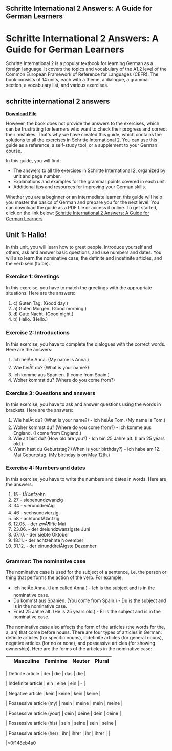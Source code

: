 ## Schritte International 2 Answers: A Guide for German Learners

  
# Schritte International 2 Answers: A Guide for German Learners
 
Schritte International 2 is a popular textbook for learning German as a foreign language. It covers the topics and vocabulary of the A1.2 level of the Common European Framework of Reference for Languages (CEFR). The book consists of 14 units, each with a theme, a dialogue, a grammar section, a vocabulary list, and various exercises.
 
## schritte international 2 answers


[**Download File**](https://www.google.com/url?q=https%3A%2F%2Ffancli.com%2F2tKbXo&sa=D&sntz=1&usg=AOvVaw1b3Z_DQXjgQAjSuMED9vZl)

 
However, the book does not provide the answers to the exercises, which can be frustrating for learners who want to check their progress and correct their mistakes. That's why we have created this guide, which contains the solutions to all the exercises in Schritte International 2. You can use this guide as a reference, a self-study tool, or a supplement to your German course.
 
In this guide, you will find:
 
- The answers to all the exercises in Schritte International 2, organized by unit and page number.
- Explanations and examples for the grammar points covered in each unit.
- Additional tips and resources for improving your German skills.

Whether you are a beginner or an intermediate learner, this guide will help you master the basics of German and prepare you for the next level. You can download the guide as a PDF file or access it online. To get started, click on the link below:
 [Schritte International 2 Answers: A Guide for German Learners](https://www.schritte-international-2-answers.com)  
## Unit 1: Hallo!
 
In this unit, you will learn how to greet people, introduce yourself and others, ask and answer basic questions, and use numbers and dates. You will also learn the nominative case, the definite and indefinite articles, and the verb sein (to be).
 
### Exercise 1: Greetings
 
In this exercise, you have to match the greetings with the appropriate situations. Here are the answers:

1. c) Guten Tag. (Good day.)
2. a) Guten Morgen. (Good morning.)
3. d) Gute Nacht. (Good night.)
4. b) Hallo. (Hello.)

### Exercise 2: Introductions
 
In this exercise, you have to complete the dialogues with the correct words. Here are the answers:

1. Ich heiÃe Anna. (My name is Anna.)
2. Wie heiÃt du? (What is your name?)
3. Ich komme aus Spanien. (I come from Spain.)
4. Woher kommst du? (Where do you come from?)

### Exercise 3: Questions and answers
 
In this exercise, you have to ask and answer questions using the words in brackets. Here are the answers:

1. Wie heiÃt du? (What is your name?) - Ich heiÃe Tom. (My name is Tom.)
2. Woher kommst du? (Where do you come from?) - Ich komme aus England. (I come from England.)
3. Wie alt bist du? (How old are you?) - Ich bin 25 Jahre alt. (I am 25 years old.)
4. Wann hast du Geburtstag? (When is your birthday?) - Ich habe am 12. Mai Geburtstag. (My birthday is on May 12th.)

### Exercise 4: Numbers and dates
 
In this exercise, you have to write the numbers and dates in words. Here are the answers:

1. 15 - fÃ¼nfzehn
2. 27 - siebenundzwanzig
3. 34 - vierunddreiÃig
4. 46 - sechsundvierzig
5. 58 - achtundfÃ¼nfzig
6. 12.05. - der zwÃ¶lfte Mai
7. 23.06. - der dreiundzwanzigste Juni
8. 07.10. - der siebte Oktober
9. 18.11. - der achtzehnte November
10. 31.12. - der einunddreiÃigste Dezember

### Grammar: The nominative case
 
The nominative case is used for the subject of a sentence, i.e. the person or thing that performs the action of the verb. For example:

- Ich heiÃe Anna. (I am called Anna.) - Ich is the subject and is in the nominative case.
- Du kommst aus Spanien. (You come from Spain.) - Du is the subject and is in the nominative case.
- Er ist 25 Jahre alt. (He is 25 years old.) - Er is the subject and is in the nominative case.

The nominative case also affects the form of the articles (the words for the, a, an) that come before nouns. There are four types of articles in German: definite articles (for specific nouns), indefinite articles (for general nouns), negative articles (for no or none), and possessive articles (for showing ownership). Here are the forms of the articles in the nominative case:

|  | Masculine | Feminine | Neuter | Plural |
| --- | --- | --- | --- | --- |

| Definite article | der | die | das | die |

| Indefinite article | ein | eine | ein | - |

| Negative article | kein | keine | kein | keine |

| Possessive article (my) | mein | meine | mein | meine |

| Possessive article (your) | dein | deine | dein | deine |

| Possessive article (his) | sein | seine | sein | seine |

| Possessive article (her) | ihr | ihrer | ihr | ihrer |  |

|<0f148eb4a0
